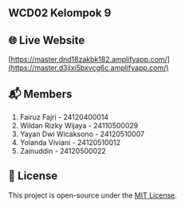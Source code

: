 ## WCD02 Kelompok 9
## 🌐 Live Website
[https://master.dnd18zakbk182.amplifyapp.com/](https://master.d3jlxi5bxvcg6c.amplifyapp.com/)

## 📬 Members
1. Fairuz Fajri - 24120400014
2. Wildan Rizky Wijaya - 24110500029
3. Yayan Dwi Wicaksono - 24120510007
4. Yolanda Viviani - 24120510012
5. Zainuddin - 24120500022

## 📄 License
This project is open-source under the [MIT License](https://mit-license.org/).
